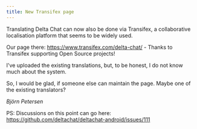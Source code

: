 ```yaml
---
title: New Transifex page
---
```


Translating Delta Chat can now also be done via Transifex, a collaborative localisation platform that seems to be widely used.

Our page there: <https://www.transifex.com/delta-chat/> - Thanks to Transifex supporting Open Source projects!

I've uploaded the existing translations, but, to be honest, I do not know much about the system.

So, I would be glad, if someone else can maintain the page. Maybe one of the existing translators?

_Björn Petersen_

PS: Discussions on this point can go here: https://github.com/deltachat/deltachat-android/issues/111

